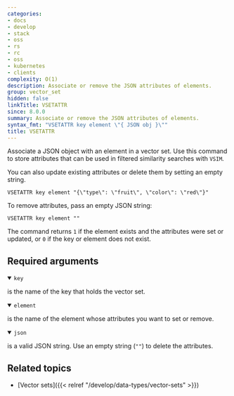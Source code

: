 ```yaml
---
categories:
- docs
- develop
- stack
- oss
- rs
- rc
- oss
- kubernetes
- clients
complexity: O(1)
description: Associate or remove the JSON attributes of elements.
group: vector_set
hidden: false
linkTitle: VSETATTR
since: 8.0.0
summary: Associate or remove the JSON attributes of elements.
syntax_fmt: "VSETATTR key element \"{ JSON obj }\""
title: VSETATTR
---
```


Associate a JSON object with an element in a vector set. Use this command to store attributes that can be used in filtered similarity searches with `VSIM`.

You can also update existing attributes or delete them by setting an empty string.

```shell
VSETATTR key element "{\"type\": \"fruit\", \"color\": \"red\"}"
```

To remove attributes, pass an empty JSON string:

```shell
VSETATTR key element ""
```

The command returns `1` if the element exists and the attributes were set or updated, or `0` if the key or element does not exist.

## Required arguments

<details open>
<summary><code>key</code></summary>

is the name of the key that holds the vector set.
</details>

<details open>
<summary><code>element</code></summary>

is the name of the element whose attributes you want to set or remove.
</details>

<details open>
<summary><code>json</code></summary>

is a valid JSON string. Use an empty string (`""`) to delete the attributes.
</details>

## Related topics

- [Vector sets]({{< relref "/develop/data-types/vector-sets" >}})
